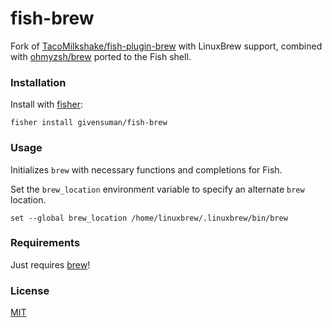 # fish-brew

Fork of [TacoMilkshake/fish-plugin-brew](https://github.com/TacoMilkshake/fish-plugin-brew) with LinuxBrew support, combined with [ohmyzsh/brew](https://github.com/ohmyzsh/ohmyzsh/tree/master/plugins/brew) ported to the Fish shell.

### Installation

Install with [fisher](https://github.com/jorgebucaran/fisher):

```shell
fisher install givensuman/fish-brew
```

### Usage

Initializes `brew` with necessary functions and completions for Fish.

Set the `brew_location` environment variable to specify an alternate `brew` location.

```shell
set --global brew_location /home/linuxbrew/.linuxbrew/bin/brew
```

### Requirements

Just requires [brew](https://brew.sh/)!

### License

[MIT](../LICENSE)
